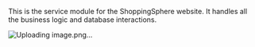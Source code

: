 This is the service module for the ShoppingSphere website. It handles all the business logic and database interactions.


![Uploading image.png…]()
